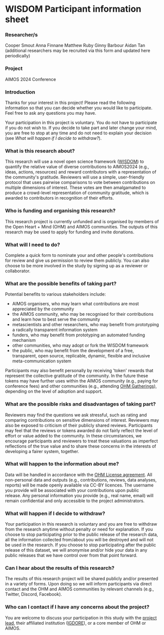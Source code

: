 # WISDOM Participant information sheet

### Researcher/s 
Cooper Smout
Anna Finnane
Matthew Ruby
Ginny Barbour
Aidan Tan
(additional researchers may be recruited via this form and updated here periodically)

### Project
AIMOS 2024 Conference

### Introduction
Thanks for your interest in this project! Please read the following information so that you can decide whether you would like to participate. Feel free to ask any questions you may have. 

Your participation in this project is voluntary. You do not have to participate if you do not wish to. If you decide to take part and later change your mind, you are free to stop at any time and do not need to explain your decision (see _What will happen if I decide to withdraw?_).

### What is this research about?
This research will use a novel open science framework ([WISDOM](https://github.com/openheartmind/WISDOM)) to quantify the relative value of diverse contributions to AIMOS2024 (e.g., ideas,  actions, resources) and reward contributors with a representation of the community's gratitude. Reviewers will use a simple, user-friendly protocol that uses pairwise comparisons to vote between contributions on multiple dimensions of interest. These votes are then amalgamated to produce a crowd-level representation of community gratitude, which is awarded to contributors in recognition of their efforts. 

### Who is funding and organising this research?
This research project is currently unfunded and is organised by members of the Open Heart + Mind (OHM) and AIMOS communities. The outputs of this research may be used to apply for funding and invite donations. 

### What will I need to do?
Complete a quick form to nominate your and other people's contributions for review and give us permission to review them publicly. You can also choose to be more involved in the study by signing up as a reviewer or collaborator. 

### What are the possible benefits of taking part?
Potential benefits to various stakeholders include:
- AIMOS organisers, who may learn what contributions are most appreciated by the community
- the AIMOS community, who may be recognised for their contributions and learn how to best serve the community
- metascientists and other researchers, who may benefit from prototyping a radically transparent information system
- funders, who may benefit from prototyping an automated funding mechanism
- other communities, who may adopt or fork the WISDOM framework
- the public, who may benefit from the development of a free, transparent, open source, replicable, dynamic, flexible and inclusive meta-communication system

Participants may also benefit personally by receiving 'token' rewards that represent the collective gratitude of the community. In the future these tokens may have further uses within the AIMOS community (e.g., paying for conference fees) and other communities (e.g., attending [OHM Gatherings](https://app.clickup.com/36615879/v/dc/12xdp7-722)), depending on the level of adoption and support. 

### What are the possible risks and disadvantages of taking part?
Reviewers may find the questions we ask stressful, such as rating and comparing contributions on sensitive dimensions of interest. Reviewers may also be exposed to criticism of their publicly shared reviews. Participants may feel that the reviews or tokens awarded do not fairly reflect the level of effort or value added to the community. In these circumstances, we encourage participants and reviewers to treat these valuations as imperfect reflections of the true value and to share these concerns in the interests of developing a fairer system, together.

### What will happen to the information about me?
Data will be handled in accordance with the [OHM License agreement](https://doc.clickup.com/36615879/d/h/12xdp7-382/ed51fc76f354e55). All non-personal data and outputs (e.g., contributions, reviews, data analyses, reports) will be made openly available via CC-BY licences. The username you provide will be associated with your contributions upon public release. Any personal information you provide (e.g., real name, email) will remain confidential and only accessible to the project administrators. 

### What will happen if I decide to withdraw?
Your participation in this research is voluntary and you are free to withdraw from the research anytime without penalty or need for explanation. If you choose to stop participating prior to the public release of the research data, all the information collected from/about you will be destroyed and will not be used in the research. If you choose to stop participating after the public release of this dataset, we will anonymise and/or hide your data in any public releases that we have control over from that point forward.

### Can I hear about the results of this research?
The results of this research project will be shared publicly and/or presented in a variety of forms. Upon doing so we will inform participants via direct contact and the OHM and AIMOS communities by relevant channels (e.g., Twitter, Discord, Facebook). 

### Who can I contact if I have any concerns about the project?
You are welcome to discuss your participation in this study with the [project lead](mailto:cooper.smout@gmail.com), their affiliated institution ([IGDORE](https://igdore.org/)), or a core member of OHM or AIMOS. 


